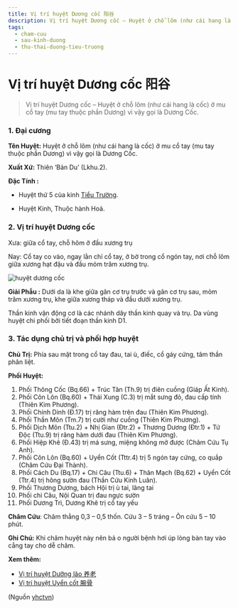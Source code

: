 ```yaml
---
title: Vị trí huyệt Dương cốc 阳谷
description: Vị trí huyệt Dương cốc – Huyệt ở chỗ lõm (như cái hang là cốc) ở mu cổ tay (mu tay thuộc phần Dương) vì vậy gọi là Dương Cốc.
tags:
  - cham-cuu
  - sau-kinh-duong
  - thu-thai-duong-tieu-truong
---
```


# Vị trí huyệt Dương cốc 阳谷 

> Vị trí huyệt Dương cốc – Huyệt ở chỗ lõm (như cái hang là cốc) ở mu cổ tay (mu tay thuộc phần Dương) vì vậy gọi là Dương Cốc.

### 1. Đại cương

**Tên Huyệt:** Huyệt ở chỗ lõm (như cái hang là cốc) ở mu cổ tay (mu tay thuộc phần Dương) vì vậy gọi là Dương Cốc.

**Xuất Xứ:** Thiên ‘Bản Du’ (Lkhu.2).

**Đặc Tính :**

+ Huyệt thứ 5 của kinh [Tiểu Trường](/yhctvn/kinh-thu-thai-duong-tieu-truong).

+ Huyệt Kinh, Thuộc hành Hoả.

### 2. Vị trí huyệt Dương cốc

Xưa: giữa cổ tay, chỗ hõm ở đầu xương trụ

Nay: Cổ tay co vào, ngay lằn chỉ cổ tay, ở bờ trong cổ ngón tay, nơi chỗ lõm giữa xương hạt đậu và đầu mỏm trâm xương trụ.

![huyệt dương cốc](/imgs/yhctvn/huyet-duong-coc-300x169.jpg)

**Giải Phẫu :** Dưới da là khe giữa gân cơ trụ trước và gân cơ trụ sau, mỏm trâm xương trụ, khe giữa xương tháp và đầu dưới xương trụ.

Thần kinh vận động cơ là các nhánh dây thần kinh quay và trụ. Da vùng huyệt chi phối bởi tiết đoạn thần kinh D1.

### 3. Tác dụng chủ trị và phối hợp huyệt

**Chủ Trị:** Phía sau mặt trong cổ tay đau, tai ù, điếc, cổ gáy cứng, tâm thần phân liệt.

**Phối Huyệt:**

1. Phối Thông Cốc (Bq.66) + Trúc Tân (Th.9) trị điên cuồng (Giáp Ất Kinh).
2. Phối Côn Lôn (Bq.60) + Thái Xung (C.3) trị mắt sưng đỏ, đau cấp tính (Thiên Kim Phương).
3. Phối Chính Dinh (Đ.17) trị răng hàm trên đau (Thiên Kim Phương).
4. Phối Thần Môn (Tm.7) trị cười như cuồng (Thiên Kim Phương).
5. Phối Dịch Môn (Ttu.2) + Nhị Gian (Đtr.2) + Thương Dương (Đtr.1) + Tứ Độc (Ttu.9) trị răng hàm dưới đau (Thiên Kim Phương).
6. Phối Hiệp Khê (Đ.43) trị má sưng, miệng không mở được (Châm Cứu Tụ Anh).
7. Phối Côn Lôn (Bq.60) + Uyển Cốt (Tttr.4) trị 5 ngón tay cứng, co quắp (Châm Cứu Đại Thành).
8. Phối Cách Du (Bq.17) + Chi Câu (Ttu.6) + Thân Mạch (Bq.62) + Uyển Cốt (Ttr.4) trị hông sườn đau (Thần Cứu Kinh Luân).
9. Phối Thương Dương, bách Hội trị ù tai, lãng tai
10. Phối chi Câu, Nội Quan trị đau ngực sườn
11. Phối Dương Trì, Dương Khê trị cổ tay yếu

**Châm Cứu**: Châm thẳng 0,3 – 0,5 thốn. Cứu 3 – 5 tráng – Ôn cứu 5 – 10 phút.

**Ghi Chú:** Khi châm huyệt này nên bả o người bệnh hơi úp lòng bàn tay vào cẳng tay cho dễ châm.

**Xem thêm:**

* [Vị trí huyệt Dưỡng lão 养老](/yhctvn/vi-tri-huyet-duong-lao-%e5%85%bb%e8%80%81)
* [Vị trí huyệt Uyển cốt 腕骨](/yhctvn/vi-tri-huyet-uyen-cot-%e8%85%95%e9%aa%a8)

(Nguồn <a href="https://yhctvn.com/vi-tri-huyet-duong-coc-阳谷/" target="_blank">yhctvn</a>)
